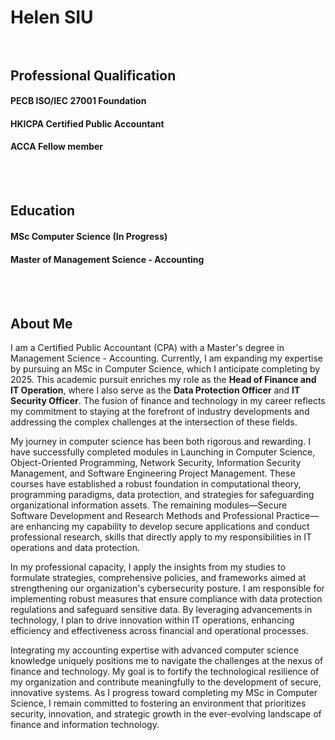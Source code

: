 # Helen SIU <br><br>

## Professional Qualification  
#### PECB ISO/IEC 27001 Foundation
#### HKICPA Certified Public Accountant
#### ACCA Fellow member
<br><br>

## Education
#### MSc Computer Science (In Progress)
#### Master of Management Science - Accounting
<br><br>

## About Me

I am a Certified Public Accountant (CPA) with a Master's degree in Management Science - Accounting. Currently, I am expanding my expertise by pursuing an MSc in Computer Science, which I anticipate completing by 2025. This academic pursuit enriches my role as the **Head of Finance and IT Operation**, where I also serve as the **Data Protection Officer** and **IT Security Officer**. The fusion of finance and technology in my career reflects my commitment to staying at the forefront of industry developments and addressing the complex challenges at the intersection of these fields.

My journey in computer science has been both rigorous and rewarding. I have successfully completed modules in Launching in Computer Science, Object-Oriented Programming, Network Security, Information Security Management, and Software Engineering Project Management. These courses have established a robust foundation in computational theory, programming paradigms, data protection, and strategies for safeguarding organizational information assets. The remaining modules—Secure Software Development and Research Methods and Professional Practice—are enhancing my capability to develop secure applications and conduct professional research, skills that directly apply to my responsibilities in IT operations and data protection.

In my professional capacity, I apply the insights from my studies to formulate strategies, comprehensive policies, and frameworks aimed at strengthening our organization's cybersecurity posture. I am responsible for implementing robust measures that ensure compliance with data protection regulations and safeguard sensitive data. By leveraging advancements in technology, I plan to drive innovation within IT operations, enhancing efficiency and effectiveness across financial and operational processes.

Integrating my accounting expertise with advanced computer science knowledge uniquely positions me to navigate the challenges at the nexus of finance and technology. My goal is to fortify the technological resilience of my organization and contribute meaningfully to the development of secure, innovative systems. As I progress toward completing my MSc in Computer Science, I remain committed to fostering an environment that prioritizes security, innovation, and strategic growth in the ever-evolving landscape of finance and information technology.
